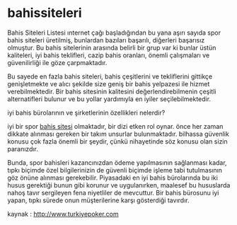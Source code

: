 # bahissiteleri
Bahis Siteleri Listesi
ınternet çağı başladığından bu yana aşırı sayıda spor bahis siteleri üretilmiş, bunlardan bazıları başarılı, diğerleri başarısız olmuştur. Bu bahis sitelerinin arasında belirli bir grup var ki bunlar üstün kaliteleri, iyi bahis teklifleri, cazip bahis oranları, önemli çalışmaları ve güvenilirliği ile göze çarpmaktadır. 

Bu sayede en fazla bahis siteleri, bahis çeşitlerini ve tekliflerini gittikçe genişletmekte ve alıcı şekilde size geniş bir bahis 
yelpazesi ile hizmet verebilmektedir. Bir bahis sitesinin kalitesini değerlendirebilmenin çeşitli alternatifleri bulunur ve bu yollar
yardımıyla en iyiler seçilebilmektedir. 

iyi bahis bürolarının ve şirketlerinin özellikleri nelerdir?

iyi bir spor <a href="http://www.turkiyepoker.com/bahis-siteleri/" title="bahis siteleri">bahis sitesi</a> olmaktadır, bir dizi etken rol oynar. önce her zaman dikkate alınması gereken bir takım unsurlar bulunmaktadır.
bilhassa güvenlik konusu çok fazla önemli bir şeydir, çünkü nihayetinde söz konusu olan sizin paranızdır.

Bunda, spor bahisleri kazancınızdan ödeme yapılmasının sağlanması kadar, tıpkı biçimde özel bilgilerinizin de güvenli biçimde işleme
tabi tutulmasının göz önüne alınması gerekebilir. Piyasadaki en iyi bahis bürolarında bu iki husus gerektiği bunun gibi korunur ve
uygulanırken, maalesef bu hususlarda nahoş tavır sergileyen fena niyetliler de mevcuttur. Bir bahis bürosunu iyi yapan, tıpkı sürede 
onun müşterilerine karşı gösterdiği tavırdır. 

kaynak : http://www.turkiyepoker.com

